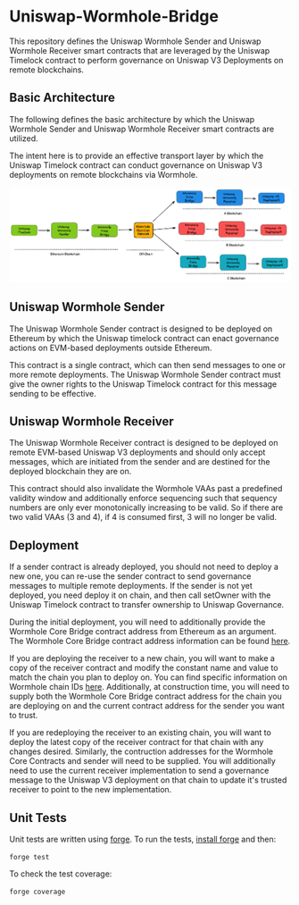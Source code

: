 # Uniswap-Wormhole-Bridge

This repository defines the Uniswap Wormhole Sender and Uniswap Wormhole Receiver smart contracts that are leveraged by the Uniswap Timelock contract to perform governance on Uniswap V3 Deployments on remote blockchains.

## Basic Architecture

The following defines the basic architecture by which the Uniswap Wormhole Sender and Uniswap Wormhole Receiver smart contracts are utilized.

The intent here is to provide an effective transport layer by which the Uniswap Timelock contract can conduct governance on Uniswap V3 deployments on remote blockchains via Wormhole.

![Architecture](./images/architecture.png)

## Uniswap Wormhole Sender

The Uniswap Wormhole Sender contract is designed to be deployed on Ethereum by which the Uniswap timelock contract can enact governance actions on EVM-based deployments outside Ethereum.

This contract is a single contract, which can then send messages to one or more remote deployments.  The Uniswap Wormhole Sender contract must give the owner rights to the Uniswap Timelock contract for this message sending to be effective.

## Uniswap Wormhole Receiver

The Uniswap Wormhole Receiver contract is designed to be deployed on remote EVM-based Uniswap V3 deployments and should only accept messages, which are initiated from the sender and are destined for the deployed blockchain they are on.

This contract should also invalidate the Wormhole VAAs past a predefined validity window and additionally enforce sequencing such that sequency numbers are only ever monotonically increasing to be valid.  So if there are two valid VAAs (3 and 4), if 4 is consumed first, 3 will no longer be valid.

## Deployment

If a sender contract is already deployed, you should not need to deploy a new one, you can re-use the sender contract to send governance messages to multiple remote deployments.  If the sender is not yet deployed, you need deploy it on chain, and then call setOwner with the Uniswap Timelock contract to transfer ownership to Uniswap Governance.

During the initial deployment, you will need to additionally provide the Wormhole Core Bridge contract address from Ethereum as an argument.  The Wormhole Core Bridge contract address information can be found [here](https://book.wormhole.com/reference/contracts.html).

If you are deploying the receiver to a new chain, you will want to make a copy of the receiver contract and modify the constant name and value to match the chain you plan to deploy on.  You can find specific information on Wormhole chain IDs [here](https://github.com/wormhole-foundation/wormhole/blob/main/sdk/js/src/utils/consts.ts#L1).  Additionally, at construction time, you will need to supply both the Wormhole Core Bridge contract address for the chain you are deploying on and the current contract address for the sender you want to trust.

If you are redeploying the receiver to an existing chain, you will want to deploy the latest copy of the receiver contract for that chain with any changes desired.  Similarly, the contruction addresses for the Wormhole Core Contracts and sender will need to be supplied.  You will additionally need to use the current receiver implementation to send a governance message to the Uniswap V3 deployment on that chain to update it's trusted receiver to point to the new implementation.

## Unit Tests

Unit tests are written using [forge](https://github.com/foundry-rs/foundry). To run the tests, [install forge](https://getfoundry.sh/) and then:

```forge test```

To check the test coverage:

```forge coverage```